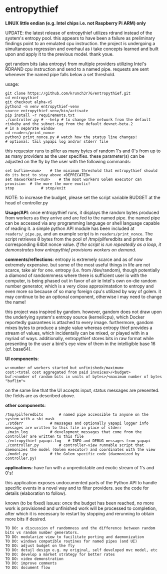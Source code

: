 # entropythief
**LINUX little endian (e.g. Intel chips i.e. not Raspberry Pi ARM) only**

UPDATE: the latest release of entropythief utilizes rdrand instead of the system's entropy pool. this appears to have been a failure as preliminary findings point to an emulated cpu instruction. the project is undergoing a simultaneous regression and overhaul as i take concepts learned and built upon and apply it to the previous model. thank youe.


get random bits (aka entropy) from multiple providers utilizing Intel's RDRAND cpu instruction and send to a named pipe. requests are sent whenever the named pipe falls below a set threshold.

usage:
```
git clone https://github.com/krunch3r76/entropythief.git
cd entropythief
git checkout alpha-v5
python3 -m venv entropythief-venv
source entropythief-venv/bin/activate
pip install -r requirements.txt
./controller.py # --help # to change the network from the default rinkeby and the subnet-tag from the default devnet-beta.2
# in a separate window
cd readers/print_nonce
python3 print_nonce.py # watch how the status line changes!
# optional: tail yapapi log and/or stderr file
```

this requestor runs to pilfer as many bytes of random 1's and 0's from up to as many providers as the user specifies. these parameter(s) can be adjusted on the fly by the user with the following commands:
```
set buflim=<num>	# the minimum threshold that entropythief should do its best to stay above <DEPRECATED>
set maxworkers=<num>	# the most workers Golem executor can provision  # the more the more exotic!
stop			# stop/exit
```
NOTE: to increase the budget, please set the script variable BUDGET at the head of controller.py

__Usage/API__:
once entropythief runs, it displays the random bytes produced from workers as they arrive and are fed to the named pipe. the named pipe can be accessed via any programming language or shell language capable of reading it. a simple python API module has been included at `readers/_pipe.py`, and an example script is in `readers/print_nonce`. The script retrieves 8 bytes from the pool of /tmp/pilferedbits and prints the corresponding 64bit nonce value. _If the script is run repeatedly as a loop, it demonstrates how entropythief provisions workers on demand._


__comments/reflections__:
entropy is extremely scarce and as of now extremely expensive. but some of the most useful things in life are not scarce, take air for one. entropy (i.e. from /dev/random), though potentially a diamond of randommness where there is sufficient user io with the computer, is being phased out in favor of air ie Intel's own on-die random number generator, which is a very close approximatation to entropy and even more so because of so many foreign cpu's utilized by way of golem. it may continue to be an optional component, otherwise i may need to change the name!

this project was inspired by gandom. however, gandom does not draw upon the underlying system's entropy source (kernel/cpu), which Docker reportedly guarantees is attached to every image. furthermore, gandom mixes bytes to produce a single value whereas entropy thief provides a stream of values, which incidentally can be mixed, or played with in a myriad of ways. additionally, entropythief stores bits in raw format while presenting to the user a bird's eye view of them in the intelligible base 16 (cf. base64).


__UI components__:
```
w:<number of workers started but unfinished>/maximum>
cost:<total cost aggregated from paid invoices>/<budget>
buf:<number of random bits in units of bytes>/<maximum number of bytes "buflim">
```
on the same line that the UI accepts input, status messages are presented.
the fields are as described above.



__other components__:
```
/tmp/pilferedbits		# named pipe accessible to anyone on the system with a ski mask
./stderr			# messages and optionally yapapi logger info messages are written to this file in place of stderr
./main.log			# development messages that come from the controller are written to this file
./entropythief-yapapi.log	# INFO and DEBUG messages from yapapi
./controller.py			# controller-view runnable script that daemonizes the model (Golem executor) and coordinates with the view
./model.py			# the Golem specific code (daemonized by controller.py)
```

__applications__:
have fun with a unpredictable and exotic stream of 1's and 0's!



this application exposes undocumented parts of the Python API to handle specific events in a novel way and to filter providers. see the code for details (elaboration to follow).

known (to be fixed) issues:
once the budget has been reached, no more work is provisioned and unfinished work will be processed to completion, after which it is necessary to restart by stopping and rerunning to obtain more bits if desired.

```
TO DO: a discussion of randomness and the difference between random bits vs random number generators.
TO DO: modularize view to facilitate porting and daemonization
TO DO: windows compatible routines for named pipes (and UI)
TO DO: adjust budget on the fly
TO DO: detail design e.g. my original, self developed mvc model, etc
TO DO: develop a market strategy for better rates
TO DO: video demonstration
TO DO: improve comments
TO DO: document flow
```
